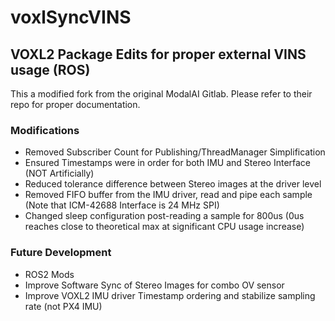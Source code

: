 # voxlSyncVINS
## VOXL2 Package Edits for proper external VINS usage (ROS) 
This a modified fork from the original ModalAI Gitlab. Please refer to their repo for proper documentation.
### Modifications
- Removed Subscriber Count for Publishing/ThreadManager Simplification
- Ensured Timestamps were in order for both IMU and Stereo Interface (NOT Artificially)
- Reduced tolerance difference between Stereo images at the driver level
- Removed FIFO buffer from the IMU driver, read and pipe each sample (Note that ICM-42688 Interface is 24 MHz SPI)
- Changed sleep configuration post-reading a sample for 800us (0us reaches close to theoretical max at significant CPU usage increase) 
### Future Development
- ROS2 Mods
- Improve Software Sync of Stereo Images for combo OV sensor
- Improve VOXL2 IMU driver Timestamp ordering and stabilize sampling rate (not PX4 IMU) 

